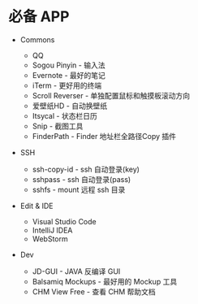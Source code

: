 # 必备 APP

* Commons
  * QQ
  * Sogou Pinyin - 输入法
  * Evernote - 最好的笔记
  * iTerm - 更好用的终端
  * Scroll Reverser - 单独配置鼠标和触摸板滚动方向
  * 爱壁纸HD - 自动换壁纸
  * Itsycal - 状态栏日历
  * Snip - 截图工具
  * FinderPath - Finder 地址栏全路径Copy 插件
  
* SSH
  * ssh-copy-id - ssh 自动登录(key)
  * sshpass - ssh 自动登录(pass)
  * sshfs - mount 远程 ssh 目录

* Edit & IDE
  * Visual Studio Code
  * IntelliJ IDEA
  * WebStorm

* Dev
  * JD-GUI - JAVA 反编译 GUI
  * Balsamiq Mockups - 最好用的 Mockup 工具
  * CHM View Free - 查看 CHM 帮助文档


